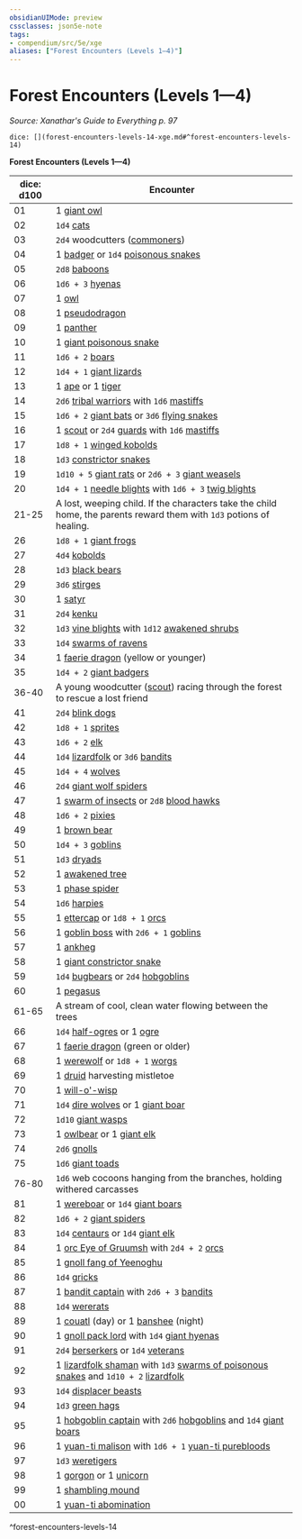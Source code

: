 ```yaml
---
obsidianUIMode: preview
cssclasses: json5e-note
tags:
- compendium/src/5e/xge
aliases: ["Forest Encounters (Levels 1—4)"]
---
```

# Forest Encounters (Levels 1—4)
*Source: Xanathar's Guide to Everything p. 97* 

`dice: [](forest-encounters-levels-14-xge.md#^forest-encounters-levels-14)`

**Forest Encounters (Levels 1—4)**

| dice: d100 | Encounter |
|------------|-----------|
| 01 | 1 [giant owl](/compendium/bestiary/beast/giant-owl.md) |
| 02 | `1d4` [cats](/compendium/bestiary/beast/cat.md) |
| 03 | `2d4` woodcutters ([commoners](/compendium/bestiary/humanoid/commoner.md)) |
| 04 | 1 [badger](/compendium/bestiary/beast/badger.md) or `1d4` [poisonous snakes](/compendium/bestiary/beast/poisonous-snake.md) |
| 05 | `2d8` [baboons](/compendium/bestiary/beast/baboon.md) |
| 06 | `1d6 + 3` [hyenas](/compendium/bestiary/beast/hyena.md) |
| 07 | 1 [owl](/compendium/bestiary/beast/owl.md) |
| 08 | 1 [pseudodragon](/compendium/bestiary/dragon/pseudodragon.md) |
| 09 | 1 [panther](/compendium/bestiary/beast/panther.md) |
| 10 | 1 [giant poisonous snake](/compendium/bestiary/beast/giant-poisonous-snake.md) |
| 11 | `1d6 + 2` [boars](/compendium/bestiary/beast/boar.md) |
| 12 | `1d4 + 1` [giant lizards](/compendium/bestiary/beast/giant-lizard.md) |
| 13 | 1 [ape](/compendium/bestiary/beast/ape.md) or 1 [tiger](/compendium/bestiary/beast/tiger.md) |
| 14 | `2d6` [tribal warriors](/compendium/bestiary/humanoid/tribal-warrior.md) with `1d6` [mastiffs](/compendium/bestiary/beast/mastiff.md) |
| 15 | `1d6 + 2` [giant bats](/compendium/bestiary/beast/giant-bat.md) or `3d6` [flying snakes](/compendium/bestiary/beast/flying-snake.md) |
| 16 | 1 [scout](/compendium/bestiary/humanoid/scout.md) or `2d4` [guards](/compendium/bestiary/humanoid/guard.md) with `1d6` [mastiffs](/compendium/bestiary/beast/mastiff.md) |
| 17 | `1d8 + 1` [winged kobolds](/compendium/bestiary/humanoid/winged-kobold.md) |
| 18 | `1d3` [constrictor snakes](/compendium/bestiary/beast/constrictor-snake.md) |
| 19 | `1d10 + 5` [giant rats](/compendium/bestiary/beast/giant-rat.md) or `2d6 + 3` [giant weasels](/compendium/bestiary/beast/giant-weasel.md) |
| 20 | `1d4 + 1` [needle blights](/compendium/bestiary/plant/needle-blight.md) with `1d6 + 3` [twig blights](/compendium/bestiary/plant/twig-blight.md) |
| 21-25 | A lost, weeping child. If the characters take the child home, the parents reward them with `1d3` potions of healing. |
| 26 | `1d8 + 1` [giant frogs](/compendium/bestiary/beast/giant-frog.md) |
| 27 | `4d4` [kobolds](/compendium/bestiary/humanoid/kobold.md) |
| 28 | `1d3` [black bears](/compendium/bestiary/beast/black-bear.md) |
| 29 | `3d6` [stirges](/compendium/bestiary/beast/stirge.md) |
| 30 | 1 [satyr](/compendium/bestiary/fey/satyr.md) |
| 31 | `2d4` [kenku](/compendium/bestiary/humanoid/kenku.md) |
| 32 | `1d3` [vine blights](/compendium/bestiary/plant/vine-blight.md) with `1d12` [awakened shrubs](/compendium/bestiary/plant/awakened-shrub.md) |
| 33 | `1d4` [swarms of ravens](/compendium/bestiary/beast/swarm-of-ravens.md) |
| 34 | 1 [faerie dragon](/compendium/bestiary/dragon/faerie-dragon-yellow.md) (yellow or younger) |
| 35 | `1d4 + 2` [giant badgers](/compendium/bestiary/beast/giant-badger.md) |
| 36-40 | A young woodcutter ([scout](/compendium/bestiary/humanoid/scout.md)) racing through the forest to rescue a lost friend |
| 41 | `2d4` [blink dogs](/compendium/bestiary/fey/blink-dog.md) |
| 42 | `1d8 + 1` [sprites](/compendium/bestiary/fey/sprite.md) |
| 43 | `1d6 + 2` [elk](/compendium/bestiary/beast/elk.md) |
| 44 | `1d4` [lizardfolk](/compendium/bestiary/humanoid/lizardfolk.md) or `3d6` [bandits](/compendium/bestiary/humanoid/bandit.md) |
| 45 | `1d4 + 4` [wolves](/compendium/bestiary/beast/wolf.md) |
| 46 | `2d4` [giant wolf spiders](/compendium/bestiary/beast/giant-wolf-spider.md) |
| 47 | 1 [swarm of insects](/compendium/bestiary/beast/swarm-of-insects.md) or `2d8` [blood hawks](/compendium/bestiary/beast/blood-hawk.md) |
| 48 | `1d6 + 2` [pixies](/compendium/bestiary/fey/pixie.md) |
| 49 | 1 [brown bear](/compendium/bestiary/beast/brown-bear.md) |
| 50 | `1d4 + 3` [goblins](/compendium/bestiary/humanoid/goblin.md) |
| 51 | `1d3` [dryads](/compendium/bestiary/fey/dryad.md) |
| 52 | 1 [awakened tree](/compendium/bestiary/plant/awakened-tree.md) |
| 53 | 1 [phase spider](/compendium/bestiary/monstrosity/phase-spider.md) |
| 54 | `1d6` [harpies](/compendium/bestiary/monstrosity/harpy.md) |
| 55 | 1 [ettercap](/compendium/bestiary/monstrosity/ettercap.md) or `1d8 + 1` [orcs](/compendium/bestiary/humanoid/orc.md) |
| 56 | 1 [goblin boss](/compendium/bestiary/humanoid/goblin-boss.md) with `2d6 + 1` [goblins](/compendium/bestiary/humanoid/goblin.md) |
| 57 | 1 [ankheg](/compendium/bestiary/monstrosity/ankheg.md) |
| 58 | 1 [giant constrictor snake](/compendium/bestiary/beast/giant-constrictor-snake.md) |
| 59 | `1d4` [bugbears](/compendium/bestiary/humanoid/bugbear.md) or `2d4` [hobgoblins](/compendium/bestiary/humanoid/hobgoblin.md) |
| 60 | 1 [pegasus](/compendium/bestiary/celestial/pegasus.md) |
| 61-65 | A stream of cool, clean water flowing between the trees |
| 66 | `1d4` [half-ogres](/compendium/bestiary/giant/half-ogre-ogrillon.md) or 1 [ogre](/compendium/bestiary/giant/ogre.md) |
| 67 | 1 [faerie dragon](/compendium/bestiary/dragon/faerie-dragon-green.md) (green or older) |
| 68 | 1 [werewolf](/compendium/bestiary/humanoid/werewolf.md) or `1d8 + 1` [worgs](/compendium/bestiary/monstrosity/worg.md) |
| 69 | 1 [druid](/compendium/bestiary/humanoid/druid.md) harvesting mistletoe |
| 70 | 1 [will-o'-wisp](/compendium/bestiary/undead/will-o-wisp.md) |
| 71 | `1d4` [dire wolves](/compendium/bestiary/beast/dire-wolf.md) or 1 [giant boar](/compendium/bestiary/beast/giant-boar.md) |
| 72 | `1d10` [giant wasps](/compendium/bestiary/beast/giant-wasp.md) |
| 73 | 1 [owlbear](/compendium/bestiary/monstrosity/owlbear.md) or 1 [giant elk](/compendium/bestiary/beast/giant-elk.md) |
| 74 | `2d6` [gnolls](/compendium/bestiary/humanoid/gnoll.md) |
| 75 | `1d6` [giant toads](/compendium/bestiary/beast/giant-toad.md) |
| 76-80 | `1d6` web cocoons hanging from the branches, holding withered carcasses |
| 81 | 1 [wereboar](/compendium/bestiary/humanoid/wereboar.md) or `1d4` [giant boars](/compendium/bestiary/beast/giant-boar.md) |
| 82 | `1d6 + 2` [giant spiders](/compendium/bestiary/beast/giant-spider.md) |
| 83 | `1d4` [centaurs](/compendium/bestiary/monstrosity/centaur.md) or `1d4` [giant elk](/compendium/bestiary/beast/giant-elk.md) |
| 84 | 1 [orc Eye of Gruumsh](/compendium/bestiary/humanoid/orc-eye-of-gruumsh.md) with `2d4 + 2` [orcs](/compendium/bestiary/humanoid/orc.md) |
| 85 | 1 [gnoll fang of Yeenoghu](/compendium/bestiary/fiend/gnoll-fang-of-yeenoghu.md) |
| 86 | `1d4` [gricks](/compendium/bestiary/monstrosity/grick.md) |
| 87 | 1 [bandit captain](/compendium/bestiary/humanoid/bandit-captain.md) with `2d6 + 3` [bandits](/compendium/bestiary/humanoid/bandit.md) |
| 88 | `1d4` [wererats](/compendium/bestiary/humanoid/wererat.md) |
| 89 | 1 [couatl](/compendium/bestiary/celestial/couatl.md) (day) or 1 [banshee](/compendium/bestiary/undead/banshee.md) (night) |
| 90 | 1 [gnoll pack lord](/compendium/bestiary/humanoid/gnoll-pack-lord.md) with `1d4` [giant hyenas](/compendium/bestiary/beast/giant-hyena.md) |
| 91 | `2d4` [berserkers](/compendium/bestiary/humanoid/berserker.md) or `1d4` [veterans](/compendium/bestiary/humanoid/veteran.md) |
| 92 | 1 [lizardfolk shaman](/compendium/bestiary/humanoid/lizardfolk-shaman.md) with `1d3` [swarms of poisonous snakes](/compendium/bestiary/beast/swarm-of-poisonous-snakes.md) and `1d10 + 2` [lizardfolk](/compendium/bestiary/humanoid/lizardfolk.md) |
| 93 | `1d4` [displacer beasts](/compendium/bestiary/monstrosity/displacer-beast.md) |
| 94 | `1d3` [green hags](/compendium/bestiary/fey/green-hag.md) |
| 95 | 1 [hobgoblin captain](/compendium/bestiary/humanoid/hobgoblin-captain.md) with `2d6` [hobgoblins](/compendium/bestiary/humanoid/hobgoblin.md) and `1d4` [giant boars](/compendium/bestiary/beast/giant-boar.md) |
| 96 | 1 [yuan-ti malison](/compendium/bestiary/monstrosity/yuan-ti-malison-type-1.md) with `1d6 + 1` [yuan-ti purebloods](/compendium/bestiary/humanoid/yuan-ti-pureblood.md) |
| 97 | `1d3` [weretigers](/compendium/bestiary/humanoid/weretiger.md) |
| 98 | 1 [gorgon](/compendium/bestiary/monstrosity/gorgon.md) or 1 [unicorn](/compendium/bestiary/celestial/unicorn.md) |
| 99 | 1 [shambling mound](/compendium/bestiary/plant/shambling-mound.md) |
| 00 | 1 [yuan-ti abomination](/compendium/bestiary/monstrosity/yuan-ti-abomination.md) |
^forest-encounters-levels-14